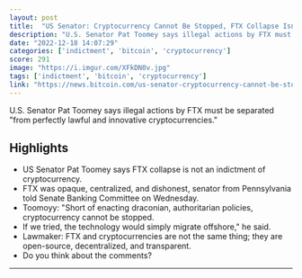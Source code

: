 ```yaml
---
layout: post
title:  "US Senator: Cryptocurrency Cannot Be Stopped, FTX Collapse Isn't an Indictment of Crypto – Regulation Bitcoin News"
description: "U.S. Senator Pat Toomey says illegal actions by FTX must be separated \"from perfectly lawful and innovative cryptocurrencies.\""
date: "2022-12-18 14:07:29"
categories: ['indictment', 'bitcoin', 'cryptocurrency']
score: 291
image: "https://i.imgur.com/XFkDN0v.jpg"
tags: ['indictment', 'bitcoin', 'cryptocurrency']
link: "https://news.bitcoin.com/us-senator-cryptocurrency-cannot-be-stopped-ftx-collapse-isnt-an-indictment-of-crypto/?utm_source=OneSignalPush&amp;utm_medium=notification&amp;utm_campaign=PushNotifications"
---
```


U.S. Senator Pat Toomey says illegal actions by FTX must be separated \"from perfectly lawful and innovative cryptocurrencies.\"

## Highlights

- US Senator Pat Toomey says FTX collapse is not an indictment of cryptocurrency.
- FTX was opaque, centralized, and dishonest, senator from Pennsylvania told Senate Banking Committee on Wednesday.
- Toomoyy: "Short of enacting draconian, authoritarian policies, cryptocurrency cannot be stopped.
- If we tried, the technology would simply migrate offshore," he said.
- Lawmaker: FTX and cryptocurrencies are not the same thing; they are open-source, decentralized, and transparent.
- Do you think about the comments?

---
